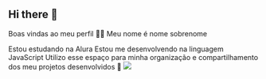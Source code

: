 ## Hi there 👋
Boas vindas ao meu perfil 💙💙
Meu nome é nome sobrenome

Estou estudando na Alura
Estou me desenvolvendo na linguagem JavaScript
Utilizo esse espaço para minha organização e compartilhamento dos meu projetos desenvolvidos
🫧 
![](https://images.app.goo.gl/PUqStkvxr9zCgy5U8)
